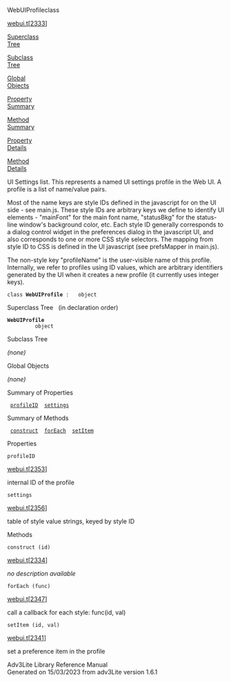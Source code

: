 <span class="title">WebUIProfile</span><span class="type">class</span>

[webui.t](../file/webui.t.html)\[[2333](../source/webui.t.html#2333)\]

[Superclass  
Tree](#_SuperClassTree_)

[Subclass  
Tree](#_SubClassTree_)

[Global  
Objects](#_ObjectSummary_)

[Property  
Summary](#_PropSummary_)

[Method  
Summary](#_MethodSummary_)

[Property  
Details](#_Properties_)

[Method  
Details](#_Methods_)

<div class="fdesc">

UI Settings list. This represents a named UI settings profile in the Web
UI. A profile is a list of name/value pairs.

Most of the name keys are style IDs defined in the javascript for on the
UI side - see main.js. These style IDs are arbitrary keys we define to
identify UI elements - "mainFont" for the main font name, "statusBkg"
for the status-line window's background color, etc. Each style ID
generally corresponds to a dialog control widget in the preferences
dialog in the javascript UI, and also corresponds to one or more CSS
style selectors. The mapping from style ID to CSS is defined in the UI
javascript (see prefsMapper in main.js).

The non-style key "profileName" is the user-visible name of this
profile. Internally, we refer to profiles using ID values, which are
arbitrary identifiers generated by the UI when it creates a new profile
(it currently uses integer keys).

`class `**`WebUIProfile`**` :   object`

</div>

<span id="_SuperClassTree_"></span>

<div class="mjhd">

<span class="hdln">Superclass Tree</span>   (in declaration order)

</div>

**`WebUIProfile`**  
`         object`  
<span id="_SubClassTree_"></span>

<div class="mjhd">

<span class="hdln">Subclass Tree</span>  

</div>

*(none)* <span id="_ObjectSummary_"></span>

<div class="mjhd">

<span class="hdln">Global Objects</span>  

</div>

*(none)* <span id="_PropSummary_"></span>

<div class="mjhd">

<span class="hdln">Summary of Properties</span>  

</div>

` `[`profileID`](#profileID)`  `[`settings`](#settings)`  `

<span id="_MethodSummary_"></span>

<div class="mjhd">

<span class="hdln">Summary of Methods</span>  

</div>

` `[`construct`](#construct)`  `[`forEach`](#forEach)`  `[`setItem`](#setItem)`  `

<span id="_Properties_"></span>

<div class="mjhd">

<span class="hdln">Properties</span>  

</div>

<span id="profileID"></span>

`profileID`

[webui.t](../file/webui.t.html)\[[2353](../source/webui.t.html#2353)\]

<div class="desc">

internal ID of the profile

</div>

<span id="settings"></span>

`settings`

[webui.t](../file/webui.t.html)\[[2356](../source/webui.t.html#2356)\]

<div class="desc">

table of style value strings, keyed by style ID

</div>

<span id="_Methods_"></span>

<div class="mjhd">

<span class="hdln">Methods</span>  

</div>

<span id="construct"></span>

`construct (id)`

[webui.t](../file/webui.t.html)\[[2334](../source/webui.t.html#2334)\]

<div class="desc">

*no description available*

</div>

<span id="forEach"></span>

`forEach (func)`

[webui.t](../file/webui.t.html)\[[2347](../source/webui.t.html#2347)\]

<div class="desc">

call a callback for each style: func(id, val)

</div>

<span id="setItem"></span>

`setItem (id, val)`

[webui.t](../file/webui.t.html)\[[2341](../source/webui.t.html#2341)\]

<div class="desc">

set a preference item in the profile

</div>

<div class="ftr">

Adv3Lite Library Reference Manual  
Generated on 15/03/2023 from adv3Lite version 1.6.1

</div>
